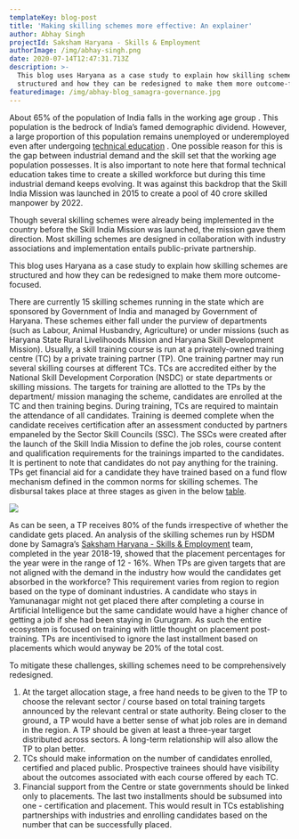 ```yaml
---
templateKey: blog-post
title: 'Making skilling schemes more effective: An explainer'
author: Abhay Singh
projectId: Saksham Haryana - Skills & Employment
authorImage: /img/abhay-singh.png
date: 2020-07-14T12:47:31.713Z
description: >-
  This blog uses Haryana as a case study to explain how skilling schemes are
  structured and how they can be redesigned to make them more outcome-focused.
featuredimage: /img/abhay-blog_samagra-governance.jpg
---
```

About 65% of the population of India falls in the working age group . This population is the bedrock of India’s famed demographic dividend. However, a large proportion of this population remains unemployed or underemployed even after undergoing [technical education](https://timesofindia.indiatimes.com/city/mumbai/with-50-seats-vacant-aicte-bars-new-engg-colleges-for-2-yrs/articleshow/74108507.cms) . One possible reason for this is the gap between industrial demand and the skill set that the working age population possesses. It is also important to note here that formal technical education takes time to create a skilled workforce but during this time industrial demand keeps evolving. It was against this backdrop that the Skill India Mission was launched in 2015 to create a pool of 40 crore skilled manpower by 2022. 

Though several skilling schemes were already being implemented in the country before the Skill India Mission was launched, the mission gave them direction. Most skilling schemes are designed in collaboration with industry associations and implementation entails public-private partnership. 

This blog uses Haryana as a case study to explain how skilling schemes are structured and how they can be redesigned to make them more outcome-focused.

There are currently 15 skilling schemes running in the state which are sponsored by Government of India and managed by Government of Haryana. These schemes either fall under the purview of departments (such as Labour, Animal Husbandry, Agriculture) or under missions (such as Haryana State Rural Livelihoods Mission and Haryana Skill Development Mission). Usually, a skill training course is run at a privately-owned training centre (TC) by a private training partner (TP). One training partner may run several skilling courses at different TCs. TCs are accredited either by the National Skill Development Corporation (NSDC) or state departments or skilling missions. The targets for training are allotted to the TPs by the department/ mission managing the scheme, candidates are enrolled at the TC and then training begins. During training, TCs are required to maintain the attendance of all candidates. Training is deemed complete when the candidate receives certification after an assessment conducted by partners empaneled by the Sector Skill Councils (SSC). The SSCs were created after the launch of the Skill India Mission to define the job roles, course content and qualification requirements for the trainings imparted to the candidates. It is pertinent to note that candidates do not pay anything for the training. TPs get financial aid for a candidate they have trained based on a fund flow mechanism defined in the common norms for skilling schemes. The disbursal takes place at three stages as given in the below [table](https://www.msde.gov.in/assets/images/pmkvy/Clarification_Cost%20Break%20up%20under%20CSSM%20of%20PMKVY%202016-20.pdf).

![](/img/annotation-2020-07-14-182033.png)


As can be seen, a TP receives 80% of the funds irrespective of whether the candidate gets placed. An analysis of the skilling schemes run by HSDM done by Samagra’s [Saksham Haryana - Skills & Employment](https://www.samagragovernance.in/project/saksham-employment/) team, completed in the year 2018-19, showed that the placement percentages for the year were in the range of 12 - 16%. When TPs are given targets that are not aligned with the demand in the industry how would the candidates get absorbed in the workforce? This requirement varies from region to region based on the type of dominant industries. A candidate who stays in Yamunanagar might not get placed there after completing a course in Artificial Intelligence but the same candidate would have a higher chance of getting a job if she had been staying in Gurugram. As such the entire ecosystem is focused on training with little thought on placement post-training. TPs are incentivised to ignore the last installment based on placements which would anyway be 20% of the total cost. 

To mitigate these challenges, skilling schemes need to be comprehensively redesigned. 

1. At the target allocation stage, a free hand needs to be given to the TP to choose the relevant sector / course based on total training targets announced by the relevant central or state authority. Being closer to the ground, a TP would have a better sense of what job roles are in demand in the region. A TP should be given at least a three-year target distributed across sectors. A long-term relationship will also allow the TP to plan better.
2. TCs should make information on the number of candidates enrolled, certified and placed public. Prospective trainees should have visibility about the outcomes associated with each course offered by each TC.
3. Financial support from the Centre or state governments should be linked only to placements. The last two installments should be subsumed into one - certification and placement. This would result in TCs establishing partnerships with industries and enrolling candidates based on the number that can be successfully placed.
